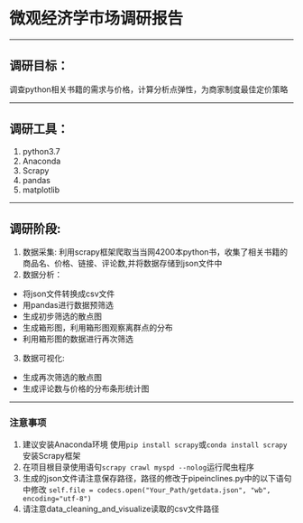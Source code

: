 # 微观经济学市场调研报告
___
## 调研目标：
调查python相关书籍的需求与价格，计算分析点弹性，为商家制度最佳定价策略
___
## 调研工具：
1. python3.7
2. Anaconda
3. Scrapy
4. pandas
5. matplotlib
___
## 调研阶段:
1. 数据采集:
利用scrapy框架爬取当当网4200本python书，收集了相关书籍的商品名、价格、链接、评论数,并将数据存储到json文件中
2. 数据分析：
  + 将json文件转换成csv文件
  + 用pandas进行数据预筛选
  + 生成初步筛选的散点图
  + 生成箱形图，利用箱形图观察离群点的分布
  + 利用箱形图的数据进行再次筛选

3. 数据可视化:
  + 生成再次筛选的散点图
  + 生成评论数与价格的分布条形统计图
___
### 注意事项
1. 建议安装Anaconda环境
使用`pip install scrapy`或`conda install scrapy`安装Scrapy框架
2. 在项目根目录使用语句`scrapy crawl myspd --nolog`运行爬虫程序
3. 生成的json文件请注意保存路径，路径的修改于pipeinclines.py中的以下语句中修改
`self.file = codecs.open("Your_Path/getdata.json", "wb", encoding="utf-8")`
4. 请注意data_cleaning_and_visualize读取的csv文件路径
